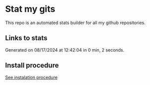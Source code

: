 # Stat my gits

This repo is an automated stats builder for all my github repositories.

## Links to stats


Generated on 08/17/2024 at 12:42:04 in 0 min, 2 seconds.

## Install procedure

[See instalation procedure](./src/install.md)
